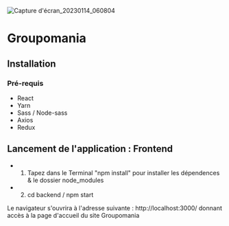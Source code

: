 ![Capture d'écran_20230114_060804](https://user-images.githubusercontent.com/96197835/212494886-ff6b9828-f785-4bb4-97dd-79c8506e7b0c.png)
# Groupomania

## Installation 
### Pré-requis
- React
- Yarn
- Sass / Node-sass
- Axios
- Redux

## Lancement de l'application : Frontend
- 1. Tapez dans le Terminal "npm install" pour installer les dépendences & le dossier node_modules
- 2. cd backend / npm start

Le navigateur s'ouvrira à l'adresse suivante :  http://localhost:3000/  donnant accès à la page d'accueil du site Groupomania




